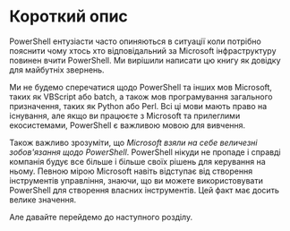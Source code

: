 # Короткий опис

PowerShell  eнтузіасти часто опиняються в ситуації коли потрібно пояснити чому хтось хто відповідальний за  Microsoft інфраструктуру  повинен вчити PowerShell. Ми вирішили написати цю книгу як довідку для майбутніх звернень.

Ми не будемо сперечатися щодо PowerShell та інших мов Microsoft, таких як VBScript або batch, а також мов програмування загального призначення, таких як Python або Perl.
Всі ці мови мають право на існування, але якщо ви працюєте з Microsoft та прилеглими екосистемами, PowerShell є важливою мовою для вивчення.

Також важливо зрозуміти, що _Microsoft взяли на себе величезні зобов'язання щодо  PowerShell_. PowerShell нікуди не пропаде і справді компанія будує все більше і більше своїх рішень для керування на ньому. Певною мірою Microsoft навіть відступає від створення інструментів управління, знаючи, що ви можете використовувати PowerShell для створення власних інструментів. Цей факт має досить велике значення.

Але давайте перейдемо до наступного розділу.
